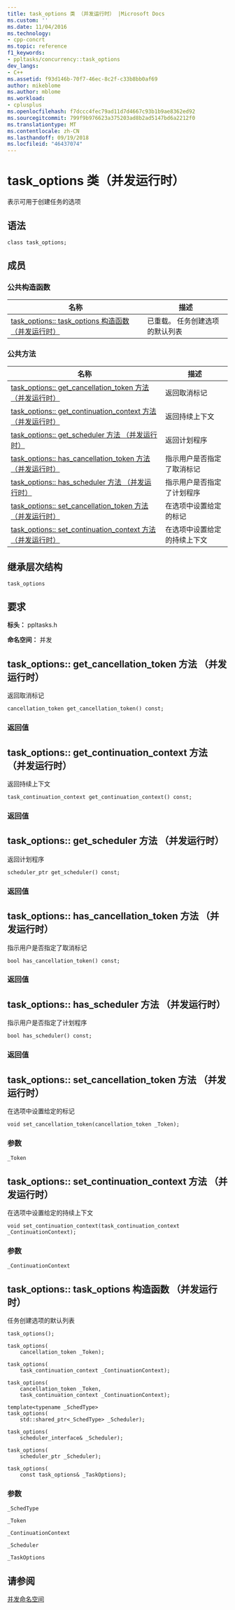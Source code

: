 ```yaml
---
title: task_options 类 （并发运行时） |Microsoft Docs
ms.custom: ''
ms.date: 11/04/2016
ms.technology:
- cpp-concrt
ms.topic: reference
f1_keywords:
- ppltasks/concurrency::task_options
dev_langs:
- C++
ms.assetid: f93d146b-70f7-46ec-8c2f-c33b8bb0af69
author: mikeblome
ms.author: mblome
ms.workload:
- cplusplus
ms.openlocfilehash: f7dccc4fec79ad11d7d4667c93b1b9ae8362ed92
ms.sourcegitcommit: 799f9b976623a375203ad8b2ad5147bd6a2212f0
ms.translationtype: MT
ms.contentlocale: zh-CN
ms.lasthandoff: 09/19/2018
ms.locfileid: "46437074"
---
```

# <a name="taskoptions-class-concurrency-runtime"></a>task_options 类（并发运行时）

表示可用于创建任务的选项

## <a name="syntax"></a>语法

```
class task_options;
```

## <a name="members"></a>成员

### <a name="public-constructors"></a>公共构造函数

|名称|描述|
|----------|-----------------|
|[task_options:: task_options 构造函数 （并发运行时）](#ctor)|已重载。 任务创建选项的默认列表|

### <a name="public-methods"></a>公共方法

|名称|描述|
|----------|-----------------|
|[task_options:: get_cancellation_token 方法 （并发运行时）](#get_cancellation_token)|返回取消标记|
|[task_options:: get_continuation_context 方法 （并发运行时）](#get_continuation_context)|返回持续上下文|
|[task_options:: get_scheduler 方法 （并发运行时）](#get_scheduler)|返回计划程序|
|[task_options:: has_cancellation_token 方法 （并发运行时）](#has_cancellation_token)|指示用户是否指定了取消标记|
|[task_options:: has_scheduler 方法 （并发运行时）](#has_scheduler)|指示用户是否指定了计划程序|
|[task_options:: set_cancellation_token 方法 （并发运行时）](#set_cancellation_token)|在选项中设置给定的标记|
|[task_options:: set_continuation_context 方法 （并发运行时）](#set_continuation_context)|在选项中设置给定的持续上下文|

## <a name="inheritance-hierarchy"></a>继承层次结构

`task_options`

## <a name="requirements"></a>要求

**标头：** ppltasks.h

**命名空间：** 并发

##  <a name="get_cancellation_token"></a>  task_options:: get_cancellation_token 方法 （并发运行时）

返回取消标记

```
cancellation_token get_cancellation_token() const;
```

### <a name="return-value"></a>返回值

##  <a name="get_continuation_context"></a>  task_options:: get_continuation_context 方法 （并发运行时）

返回持续上下文

```
task_continuation_context get_continuation_context() const;
```

### <a name="return-value"></a>返回值

##  <a name="get_scheduler"></a>  task_options:: get_scheduler 方法 （并发运行时）

返回计划程序

```
scheduler_ptr get_scheduler() const;
```

### <a name="return-value"></a>返回值

##  <a name="has_cancellation_token"></a>  task_options:: has_cancellation_token 方法 （并发运行时）

指示用户是否指定了取消标记

```
bool has_cancellation_token() const;
```

### <a name="return-value"></a>返回值

##  <a name="has_scheduler"></a>  task_options:: has_scheduler 方法 （并发运行时）

指示用户是否指定了计划程序

```
bool has_scheduler() const;
```

### <a name="return-value"></a>返回值

##  <a name="set_cancellation_token"></a>  task_options:: set_cancellation_token 方法 （并发运行时）

在选项中设置给定的标记

```
void set_cancellation_token(cancellation_token _Token);
```

### <a name="parameters"></a>参数

`_Token`

##  <a name="set_continuation_context"></a>  task_options:: set_continuation_context 方法 （并发运行时）

在选项中设置给定的持续上下文

```
void set_continuation_context(task_continuation_context _ContinuationContext);
```

### <a name="parameters"></a>参数

`_ContinuationContext`

##  <a name="ctor"></a>  task_options:: task_options 构造函数 （并发运行时）

任务创建选项的默认列表

```
task_options();

task_options(
    cancellation_token _Token);

task_options(
    task_continuation_context _ContinuationContext);

task_options(
    cancellation_token _Token,
    task_continuation_context _ContinuationContext);

template<typename _SchedType>
task_options(
    std::shared_ptr<_SchedType> _Scheduler);

task_options(
    scheduler_interface& _Scheduler);

task_options(
    scheduler_ptr _Scheduler);

task_options(
    const task_options& _TaskOptions);
```

### <a name="parameters"></a>参数

`_SchedType`

`_Token`

`_ContinuationContext`

`_Scheduler`

`_TaskOptions`

## <a name="see-also"></a>请参阅

[并发命名空间](concurrency-namespace.md)
